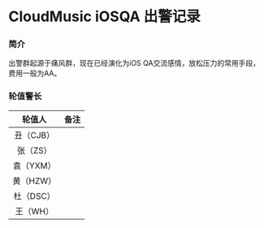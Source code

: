 # CloudMusic iOSQA 出警记录
### 简介
出警群起源于痛风群，现在已经演化为iOS QA交流感情，放松压力的常用手段，费用一般为AA。

### 轮值警长
|  轮值人   | 备注  |
| :----:  | :----:  |
| 丑（CJB）  |  |
| 张（ZS）  |  |
| 袁（YXM）  |  |
| 黄（HZW）  |  |
| 杜（DSC）  |  |
| 王（WH）  |  |
